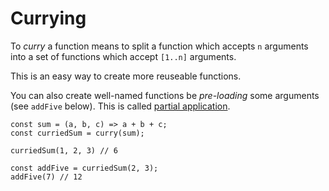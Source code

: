 # Currying

To _curry_ a function means to split a function which accepts `n` arguments into a set of functions which accept `[1..n]` arguments.

This is an easy way to create more reuseable functions.

You can also create well-named functions be _pre-loading_ some arguments (see `addFive` below). This is called [partial application](./2ah-partial-application.md).

```
const sum = (a, b, c) => a + b + c;
const curriedSum = curry(sum);

curriedSum(1, 2, 3) // 6

const addFive = curriedSum(2, 3);
addFive(7) // 12
```